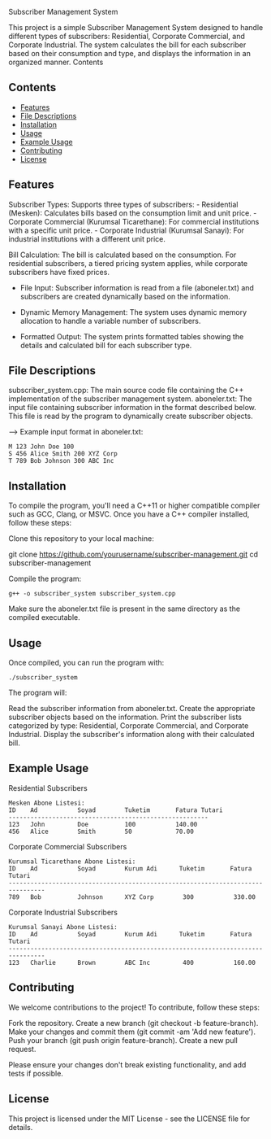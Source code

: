 Subscriber Management System

This project is a simple Subscriber Management System designed to handle different types of subscribers: Residential, Corporate Commercial, and Corporate Industrial. The system calculates the bill for each subscriber based on their consumption and type, and displays the information in an organized manner.
Contents

 ## Contents
- [Features](#features)
- [File Descriptions](#file-descriptions)
- [Installation](#installation)
- [Usage](#usage)
- [Example Usage](#example-usage)
- [Contributing](#contributing)
- [License](#license)

## Features

 Subscriber Types: Supports three types of subscribers:
        - Residential (Mesken): Calculates bills based on the consumption limit and unit price.
        - Corporate Commercial (Kurumsal Ticarethane): For commercial institutions with a specific unit price.
        - Corporate Industrial (Kurumsal Sanayi): For industrial institutions with a different unit price.

Bill Calculation: The bill is calculated based on the consumption. For residential subscribers, a tiered pricing system applies, while corporate subscribers have fixed prices.

- File Input: Subscriber information is read from a file (aboneler.txt) and subscribers are created dynamically based on the information.

- Dynamic Memory Management: The system uses dynamic memory allocation to handle a variable number of subscribers.

- Formatted Output: The system prints formatted tables showing the details and calculated bill for each subscriber type.

## File Descriptions

subscriber_system.cpp: The main source code file containing the C++ implementation of the subscriber management system.
aboneler.txt: The input file containing subscriber information in the format described below. This file is read by the program to dynamically create subscriber objects.

--> Example input format in aboneler.txt:

    M 123 John Doe 100
    S 456 Alice Smith 200 XYZ Corp
    T 789 Bob Johnson 300 ABC Inc

## Installation

To compile the program, you'll need a C++11 or higher compatible compiler such as GCC, Clang, or MSVC. Once you have a C++ compiler installed, follow these steps:

Clone this repository to your local machine:

git clone https://github.com/yourusername/subscriber-management.git
cd subscriber-management

Compile the program:

    g++ -o subscriber_system subscriber_system.cpp

Make sure the aboneler.txt file is present in the same directory as the compiled executable.

## Usage

Once compiled, you can run the program with:

    ./subscriber_system

The program will:

Read the subscriber information from aboneler.txt.
Create the appropriate subscriber objects based on the information.
Print the subscriber lists categorized by type: Residential, Corporate Commercial, and Corporate Industrial.
Display the subscriber's information along with their calculated bill.

## Example Usage
Residential Subscribers

    Mesken Abone Listesi:
    ID    Ad           Soyad        Tuketim       Fatura Tutari
    -------------------------------------------------------
    123   John         Doe          100           140.00
    456   Alice        Smith        50            70.00

Corporate Commercial Subscribers

    Kurumsal Ticarethane Abone Listesi:
    ID    Ad           Soyad        Kurum Adi      Tuketim       Fatura Tutari
    --------------------------------------------------------------------------------
    789   Bob          Johnson      XYZ Corp        300           330.00

Corporate Industrial Subscribers

    Kurumsal Sanayi Abone Listesi:
    ID    Ad           Soyad        Kurum Adi      Tuketim       Fatura Tutari
    --------------------------------------------------------------------------------
    123   Charlie      Brown        ABC Inc         400           160.00

## Contributing

We welcome contributions to the project! To contribute, follow these steps:

Fork the repository.
Create a new branch (git checkout -b feature-branch).
Make your changes and commit them (git commit -am 'Add new feature').
Push your branch (git push origin feature-branch).
Create a new pull request.

Please ensure your changes don't break existing functionality, and add tests if possible.

## License

This project is licensed under the MIT License - see the LICENSE file for details.

